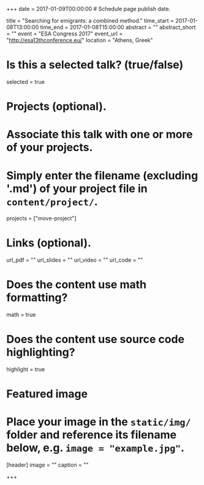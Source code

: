 +++
date = 2017-01-09T00:00:00  # Schedule page publish date.

title = "Searching for emigrants: a combined method."
time_start = 2017-01-08T13:00:00
time_end = 2017-01-08T15:00:00
abstract = ""
abstract_short = ""
event = "ESA Congress 2017"
event_url = "http://esa13thconference.eu/"
location = "Athens, Greek"

# Is this a selected talk? (true/false)
selected = true

# Projects (optional).
#   Associate this talk with one or more of your projects.
#   Simply enter the filename (excluding '.md') of your project file in `content/project/`.
projects = ["move-project"]

# Links (optional).
url_pdf = ""
url_slides = ""
url_video = ""
url_code = ""

# Does the content use math formatting?
math = true

# Does the content use source code highlighting?
highlight = true

# Featured image
# Place your image in the `static/img/` folder and reference its filename below, e.g. `image = "example.jpg"`.
[header]
image = ""
caption = ""

+++


